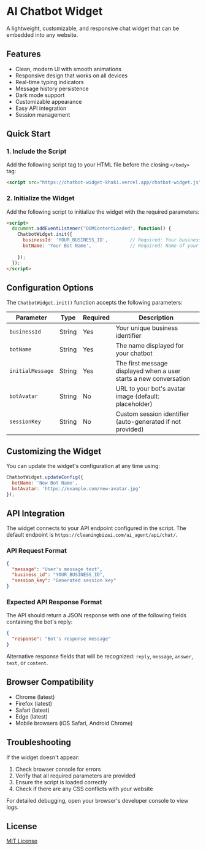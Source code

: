 # AI Chatbot Widget

A lightweight, customizable, and responsive chat widget that can be embedded into any website.

## Features

- Clean, modern UI with smooth animations
- Responsive design that works on all devices
- Real-time typing indicators
- Message history persistence
- Dark mode support
- Customizable appearance
- Easy API integration
- Session management

## Quick Start

### 1. Include the Script

Add the following script tag to your HTML file before the closing `</body>` tag:

```html
<script src="https://chatbot-widget-khaki.vercel.app/chatbot-widget.js"></script>
```

### 2. Initialize the Widget

Add the following script to initialize the widget with the required parameters:

```html
<script>
  document.addEventListener("DOMContentLoaded", function() {
    ChatbotWidget.init({
      businessId: 'YOUR_BUSINESS_ID',        // Required: Your business ID
      botName: 'Your Bot Name',              // Required: Name of your chatbot assistant
      
    });
  });
</script>
```

## Configuration Options

The `ChatbotWidget.init()` function accepts the following parameters:

| Parameter | Type | Required | Description |
|-----------|------|----------|-------------|
| `businessId` | String | Yes | Your unique business identifier |
| `botName` | String | Yes | The name displayed for your chatbot |
| `initialMessage` | String | Yes | The first message displayed when a user starts a new conversation |
| `botAvatar` | String | No | URL to your bot's avatar image (default: placeholder) |
| `sessionKey` | String | No | Custom session identifier (auto-generated if not provided) |

## Customizing the Widget

You can update the widget's configuration at any time using:

```javascript
ChatbotWidget.updateConfig({
  botName: 'New Bot Name',
  botAvatar: 'https://example.com/new-avatar.jpg'
});
```

## API Integration

The widget connects to your API endpoint configured in the script. The default endpoint is `https://cleaningbizai.com/ai_agent/api/chat/`.

### API Request Format

```json
{
  "message": "User's message text",
  "business_id": "YOUR_BUSINESS_ID",
  "session_key": "Generated session key"
}
```

### Expected API Response Format

The API should return a JSON response with one of the following fields containing the bot's reply:

```json
{
  "response": "Bot's response message"
}
```

Alternative response fields that will be recognized: `reply`, `message`, `answer`, `text`, or `content`.

## Browser Compatibility

- Chrome (latest)
- Firefox (latest)
- Safari (latest)
- Edge (latest)
- Mobile browsers (iOS Safari, Android Chrome)

## Troubleshooting

If the widget doesn't appear:

1. Check browser console for errors
2. Verify that all required parameters are provided
3. Ensure the script is loaded correctly
4. Check if there are any CSS conflicts with your website

For detailed debugging, open your browser's developer console to view logs.

## License

[MIT License](LICENSE) 

